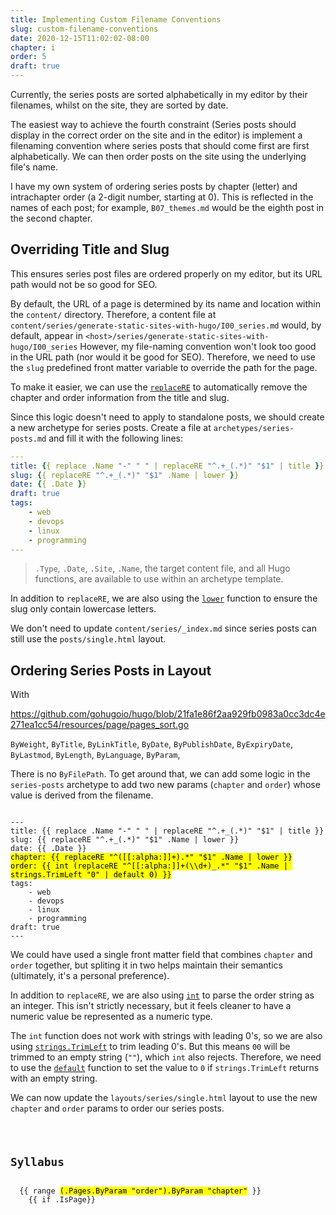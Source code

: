 ```yaml
---
title: Implementing Custom Filename Conventions
slug: custom-filename-conventions
date: 2020-12-15T11:02:02-08:00
chapter: i
order: 5
draft: true
---
```


Currently, the series posts are sorted alphabetically in my editor by their filenames, whilst on the site, they are sorted by date.

The easiest way to achieve the fourth constraint (Series posts should display in the correct order on the site and in the editor) is implement a filenaming convention where series posts that should come first are first alphabetically. We can then order posts on the site using the underlying file's name.

I have my own system of ordering series posts by chapter (letter) and intrachapter order (a 2-digit number, starting at 0). This is reflected in the names of each post; for example, `B07_themes.md` would be the eighth post in the second chapter.

## Overriding Title and Slug

This ensures series post files are ordered properly on my editor, but its URL path would not be so good for SEO.

By default, the URL of a page is determined by its name and location within the `content/` directory. Therefore, a content file at `content/series/generate-static-sites-with-hugo/I00_series.md` would, by default, appear in `<host>/series/generate-static-sites-with-hugo/I00_series` However, my file-naming convention won't look too good in the URL path (nor would it be good for SEO). Therefore, we need to use the `slug` predefined front matter variable to override the path for the page.

To make it easier, we can use the [`replaceRE`](https://gohugo.io/functions/replacere/) to automatically remove the chapter and order information from the title and slug.

Since this logic doesn't need to apply to standalone posts, we should create a new archetype for series posts. Create a file at `archetypes/series-posts.md` and fill it with the following lines:

```yaml
---
title: {{ replace .Name "-" " " | replaceRE "^.+_(.*)" "$1" | title }}
slug: {{ replaceRE "^.+_(.*)" "$1" .Name | lower }}
date: {{ .Date }}
draft: true
tags:
    - web
    - devops
    - linux
    - programming
---
```

> `.Type`, `.Date`, `.Site`, `.Name`, the target content file, and all Hugo functions, are available to use within an archetype template.

In addition to `replaceRE`, we are also using the [`lower`](https://gohugo.io/functions/lower/) function to ensure the slug only contain lowercase letters.

We don't need to update `content/series/_index.md` since series posts can still use the `posts/single.html` layout.

## Ordering Series Posts in Layout

With 

https://github.com/gohugoio/hugo/blob/21fa1e86f2aa929fb0983a0cc3dc4e271ea1cc54/resources/page/pages_sort.go

`ByWeight`, `ByTitle`, `ByLinkTitle`, `ByDate`, `ByPublishDate`, `ByExpiryDate`, `ByLastmod`, `ByLength`, `ByLanguage`, `ByParam`, 

There is no `ByFilePath`. To get around that, we can add some logic in the `series-posts` archetype to add two new params (`chapter` and `order`) whose value is derived from the filename.

<pre><code>
---
title: {{ replace .Name "-" " " | replaceRE "^.+_(.*)" "$1" | title }}
slug: {{ replaceRE "^.+_(.*)" "$1" .Name | lower }}
date: {{ .Date }}
<mark>chapter: {{ replaceRE "^([[:alpha:]]+).*" "$1" .Name | lower }}
order: {{ int (replaceRE "^[[:alpha:]]+(\\d+)_.*" "$1" .Name | strings.TrimLeft "0" | default 0) }}</mark>
tags:
    - web
    - devops
    - linux
    - programming
draft: true
---
</code></pre>

We could have used a single front matter field that combines `chapter` and `order` together, but spliting it in two helps maintain their semantics (ultimately, it's a personal preference).

In addition to `replaceRE`, we are also using [`int`](https://gohugo.io/functions/int/) to parse the order string as an integer. This isn't strictly necessary, but it feels cleaner to have a numeric value be represented as a numeric type.

The `int` function does not work with strings with leading 0's, so we are also using [`strings.TrimLeft`](https://gohugo.io/functions/strings.trimleft/) to trim leading 0's. But this means `00` will be trimmed to an empty string (`""`), which `int` also rejects. Therefore, we need to use the [`default`](https://gohugo.io/functions/default/) function to set the value to `0` if `strings.TrimLeft` returns with an empty string.

We can now update the `layouts/series/single.html` layout to use the new `chapter` and `order` params to order our series posts.

<pre><code>
  <h2>Syllabus</h2>
  {{ range <mark>(.Pages.ByParam "order").ByParam "chapter"</mark> }}
    {{ if .IsPage}}
</code></pre>
